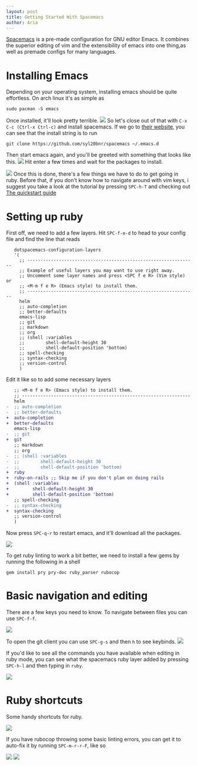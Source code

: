 ```yaml
---
layout: post
title: Getting Started With Spacemacs
author: Aria
---
```


[Spacemacs](http://spacemacs.org) is a pre-made configuration for GNU editor Emacs. It combines the superior editing of vim and the extensibility of emacs into one thing,as well as premade configs for many languages.

Installing Emacs
===================

Depending on your operating system, installing emacs should be quite effortless. On arch linux it's as simple as
```shell
sudo pacman -S emacs
```

Once installed, it'll look pretty terrible.
![]({{site.url}}/assets/getting-started-with-spacemacs/screenshot1.png)
So let's close out of that with `C-x C-c (Ctrl-x Ctrl-c)` and install spacemacs. If we go to [their website](http://spacemacs.org), you can see that the install string is to run
```shell
git clone https://github.com/syl20bnr/spacemacs ~/.emacs.d
```
Then start emacs again, and you'll be greeted with something that looks like this.
![]({{site.url}}/assets/getting-started-with-spacemacs/screenshot2.png)
Hit enter a few times and wait for the packages to install. 

![]({{site.url}}/assets/getting-started-with-spacemacs/screenshot3.png)
Once this is done, there's a few things we have to do to get going in ruby. Before that, if you don't know how to navigate around with vim keys, i suggest you take a look at the tutorial by pressing `SPC-h-T` and checking out [The quickstart guide](http://spacemacs.org/doc/QUICK_START.html)

Setting up ruby
===================

First off, we need to add a few layers. Hit `SPC-f-e-d` to head to your config file and find the line that reads
```elisp
   dotspacemacs-configuration-layers
   '(
     ;; ----------------------------------------------------------------
     ;; Example of useful layers you may want to use right away.
     ;; Uncomment some layer names and press <SPC f e R> (Vim style) or
     ;; <M-m f e R> (Emacs style) to install them.
     ;; ----------------------------------------------------------------
     helm
     ;; auto-completion
     ;; better-defaults
     emacs-lisp
     ;; git
     ;; markdown
     ;; org
     ;; (shell :variables
     ;;        shell-default-height 30
     ;;        shell-default-position 'bottom)
     ;; spell-checking
     ;; syntax-checking
     ;; version-control
     )
```

Edit it like so to add some necessary layers
```diff
   ;; <M-m f e R> (Emacs style) to install them.
   ;; ----------------------------------------------------------------
   helm
-  ;; auto-completion
-  ;; better-defaults
+  auto-completion
+  better-defaults
   emacs-lisp
-  ;; git
+  git
   ;; markdown
   ;; org
-  ;; (shell :variables
-  ;;        shell-default-height 30
-  ;;        shell-default-position 'bottom)
+  ruby
+  ruby-on-rails ;; Skip me if you don't plan on doing rails
+  (shell :variables
+         shell-default-height 30
+         shell-default-position 'bottom)
   ;; spell-checking
-  ;; syntax-checking
+  syntax-checking
   ;; version-control
   )
```

Now press `SPC-q-r` to restart emacs, and it'll download all the packages.

![]({{site.url}}/assets/getting-started-with-spacemacs/screenshot4.png)

To get ruby linting to work a bit better, we need to install a few gems by running the following in a shell
```
gem install pry pry-doc ruby_parser rubocop
```

Basic navigation and editing
===================================
<!-- TODO: more? -->
There are a few keys you need to know. To navigate between files you can use `SPC-f-f`.

![]({{site.url}}/assets/getting-started-with-spacemacs/screenshot5.png)

To open the git client you can use `SPC-g-s` and then `h` to see keybinds.
![]({{site.url}}/assets/getting-started-with-spacemacs/screenshot6.png)

If you'd like to see all the commands you have available when editing in ruby mode, you can see what the spacemacs ruby layer added by pressing `SPC-h-l` and then typing in `ruby`.

![]({{site.url}}/assets/getting-started-with-spacemacs/screenshot7.png)

Ruby shortcuts
=================

Some handy shortcuts for ruby.

![]({{site.url}}/assets/getting-started-with-spacemacs/screenshot8.png)

If you have rubocop throwing some basic linting errors, you can get it to auto-fix it by running `SPC-m-r-r-F`, like so


![]({{site.url}}/assets/getting-started-with-spacemacs/screenshot9.png)
![]({{site.url}}/assets/getting-started-with-spacemacs/screenshot10.png)
